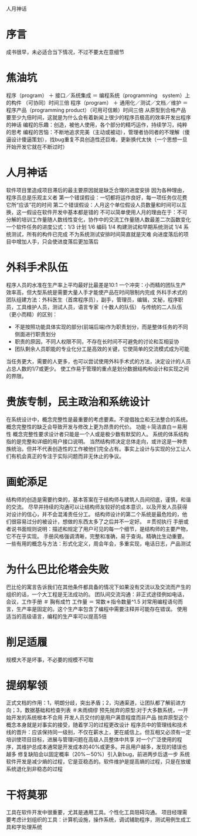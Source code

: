 人月神话
# 序言
成书很早，未必适合当下情况，不过不要太在意细节
# 焦油坑
程序（program） ＋ 接口／系统集成 ＝ 编程系统（programming　system）上的构件 （可协同）时间三倍
程序（program） ＋ 通用化／测试／文档／维护 ＝ 程序产品（programming product）（可用可信赖）时间三倍
从原型到合格产品要至少九倍时间，这就是为什么会有着新闻上很少的程序员极高的效率开发出程序的神话
编程的乐趣：创造，被他人使用，各个部分的精巧运作，持续学习，纯粹的思考
编程的苦恼：不断地追求完美（主动或被动），管理者协同者的不理解（傻逼设计傻逼策划），找bug重复不具创造性还巨难，更新换代太快（一个思想一旦开始开发它就在不断过时）
# 人月神话
软件项目里造成项目滞后的最主要原因就是缺乏合理的进度安排
因为各种理由，程序员总是乐观主义者
第一个错误假设：一切都将运作良好，每一项任务仅花费它所“应该”花的时间
第二个错误假设：人月这个单位假设人员数量和时间可以互换，这一假设在软件开发中基本都是错的
不可以简单使用人月的理由在于：不可分解的培训工作量随人数线性变化，协作中的交流工作量随人数最差二次函数变化
一个软件任务的进度公式：1/3 计划 1/6 编码 1/4 构建测试和早期系统测试 1/4 系统测试，所有的构件已完成
不为系统测试安排时间简直就是灾难
向进度落后的项目中增加人手，只会使进度落后更加落后
# 外科手术队伍
程序人员的水准在生产率上平均最好比最差是10:1
一个冲突：小而精的团队生产效率高，但大型系统是需要大量人手才能使产品在时间限制内完成
外科手术式的团队组建方法：外科医生（首席程序员），副手，管理员，编辑，文秘，程序职员，工具维护人员，测试人员，语言专家（十数人的队伍）
与传统的二人队伍（更小而精）的区别：
 - 不是按照功能具体实现的部分(前端后端)作为职责划分，而是整体任务的不同侧面进行职责划分
 - 职责的原因，不同人权限不同，不存在长时间不可避免的讨论和互相妥协
 - 团队剩余人员职能的专业化分工是高效的关键，它使简单的交流模式成为可能

当任务更大，需要的人更多，也可以尝试使用外科手术式的方法，决定设计的人员占总人数的1/7或更少。
使工作易于管理的重点是划分数据结构和设计和实现之间的界限。
# 贵族专制，民主政治和系统设计
在系统设计中，概念完整性是最重要的考虑要素。不提倡独立和无法整合的系统。概念完整性的缺乏会导致开发与修改上更为昂贵的代价。
功能＋简洁直白＝易用性
概念完整性要求设计者只能是一个人或是极少数有默契的人。
系统的体系结构指的是完整和详细的用户接口说明。
当然结构师决定总体走向，或许这是一种贵族统治。但并不代表创造性的工作被他们完全占有。事实上设计与实现的分工让人们有机会真正的专注于实际问题而非无休止的争议。
# 画蛇添足
结构师的创造是需要约束的，基本答案在于结构师与建筑人员间彻底，谨慎，和谐的交流。
尽早并持续的沟通可以让结构师友较好的成本意识，以及开发人员获得对设计的信心，并不会混淆责任分工。
结构师设计的第二个系统是最危险的，他们很容易过分的被设计，想做的东西太多了之后并不一定好。
＃贯彻执行
手册或者说书面规则说明：描述和规定了用户可见的每一个细节，是结构师的主要产物，它不在乎实现。
手册风格强调清晰，完整和准确，易于查询。精确比生动重要。
一些有用的概念与方法：形式化定义，周会年会，多重实现，电话日志，产品测试
# 为什么巴比伦塔会失败
巴比伦的寓言告诉我们在其他条件都具备的情况下如果没有交流以及交流而产生的组织的话，一个大工程是无法成功的。
团队间交流沟通：非正式途径例如电话，会议，工作手册
＃ 胸有成竹
工作量 ＝ 常数＊指令数量^1.5
对常用编程语句而言，生产率是固定的。这个生产率包含了编程中需要注释并可能存在错误。
使用适当的高级语言，编程的生产率可以提高5倍
# 削足适履
规模大不是坏事，不必要的规模不可取
# 提纲挈领
正式文档的作用：1，明朗分歧，突出矛盾；2，沟通渠道，让团队都了解前进方向；3，数据基础和检查列表
＃未雨绸缪
预先抛弃的原型:对于大多数系统，一开始开发的系统根本不合用
开发人员交付的是用户满意程度而非产品
抛弃原型这个概念本身就是对事实的接受，随着学习的过程更改设计
程序员中的管理线和技术线的晋升：应该保持同一级别，不仅在薪水上，更在威信上。但互相又必须有一定培训使项目目标，进展与管理问题在高级人员整体中共享
对一个广泛使用的程序，其维护总成本通常是开发成本的40%或更多。并且用户越多，发现的错误也越多
修复缺陷会以固定概率（20%－50%）引入新bug，前进两步后退一步
系统软件开发是减少熵的过程，它是亚稳态的。软件维护是提高熵的过程，只是在放缓系统退化到非稳态的过程
# 干将莫邪
工具在软件开发中很重要，尤其是通用工具。个性化工具阻碍沟通。
项目经理需要考虑计划组织的工具：计算机设施，操作系统，调试辅助程序，测试用例生成工具和字处理系统